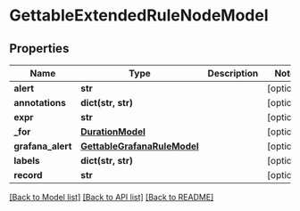 # GettableExtendedRuleNodeModel

## Properties
Name | Type | Description | Notes
------------ | ------------- | ------------- | -------------
**alert** | **str** |  | [optional] 
**annotations** | **dict(str, str)** |  | [optional] 
**expr** | **str** |  | [optional] 
**_for** | [**DurationModel**](DurationModel.md) |  | [optional] 
**grafana_alert** | [**GettableGrafanaRuleModel**](GettableGrafanaRuleModel.md) |  | [optional] 
**labels** | **dict(str, str)** |  | [optional] 
**record** | **str** |  | [optional] 

[[Back to Model list]](../README.md#documentation-for-models) [[Back to API list]](../README.md#documentation-for-api-endpoints) [[Back to README]](../README.md)


